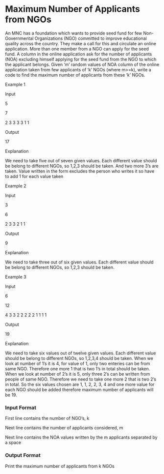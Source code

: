 # Maximum Number of Applicants from NGOs
An MNC has a foundation which wants to provide seed fund for few Non-Governmental Organizations (NGO) committed to improve educational quality across the country. They make a call for this and circulate an online application. More than one member from a NGO can apply for the seed fund. A column in the online application ask for the number of applicants (NOA) excluding himself applying for the seed fund from the NGO to which the applicant belongs. Given ‘m’ random values of NOA column of the online application taken from few applicants of ‘k’ NGOs (where m>=k), write a code to find the maximum number of applicants from these ‘k’ NGOs.

Example 1

Input

5

7

2 3 3 3 3 1 1

Output

17

Explanation

We need to take five out of seven given values. Each different value should be belong to different NGOs, so 1,2,3 should be taken. And two more 3’s are taken. Value written in the form excludes the person who writes it so have to add 1 for each value taken

Example 2

Input

3

6

2 3 3 2 1 1

Output

9

Explanation

We need to take three out of six given values. Each different value should be belong to different NGOs, so 1,2,3 should be taken.

Example 3

Input

6

12

4 3 3 2 2 2 2 2 1 1 1 1

Output

19

Explanation

We need to take six values out of twelve given values. Each different value should be belong to different NGOs, so 1,2,3,4 should be taken. When we look at number of 1’s it is 4, for value of 1, only two enteries can be from same NGO. Therefore one more 1 that is two 1’s in total should be taken. When we look at number of 2’s it is 5, only three 2’s can be written from people of same NGO. Therefore we need to take one more 2 that is two 2’s in total. So the six values chosen are 1, 1, 2, 2, 3, 4 and one more value for each NGO should be added therefore maximum number of applicants will be 19.

### Input Format

First line contains the number of NGO’s, k

Next line contains the number of applicants considered, m

Next line contains the NOA values written by the m applicants separated by a space

### Output Format

Print the maximum number of applicants from k NGOs
